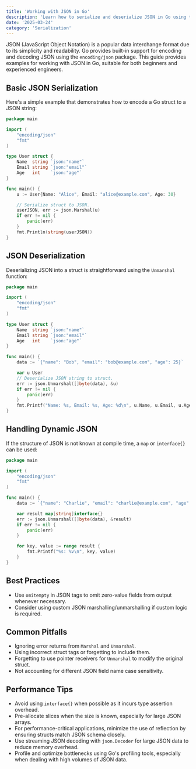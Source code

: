 ```yaml
---
title: 'Working with JSON in Go'
description: 'Learn how to serialize and deserialize JSON in Go using the encoding/json package'
date: '2025-03-24'
category: 'Serialization'
---
```


JSON (JavaScript Object Notation) is a popular data interchange format due to its simplicity and readability. Go provides built-in support for encoding and decoding JSON using the `encoding/json` package. This guide provides examples for working with JSON in Go, suitable for both beginners and experienced engineers.

## Basic JSON Serialization

Here's a simple example that demonstrates how to encode a Go struct to a JSON string:

```go
package main

import (
	"encoding/json"
	"fmt"
)

type User struct {
	Name  string `json:"name"`
	Email string `json:"email"`
	Age   int    `json:"age"`
}

func main() {
	u := User{Name: "Alice", Email: "alice@example.com", Age: 30}

	// Serialize struct to JSON.
	userJSON, err := json.Marshal(u)
	if err != nil {
		panic(err)
	}
	fmt.Println(string(userJSON))
}
```

## JSON Deserialization

Deserializing JSON into a struct is straightforward using the `Unmarshal` function:

```go
package main

import (
	"encoding/json"
	"fmt"
)

type User struct {
	Name  string `json:"name"`
	Email string `json:"email"`
	Age   int    `json:"age"`
}

func main() {
	data := `{"name": "Bob", "email": "bob@example.com", "age": 25}`

	var u User
	// Deserialize JSON string to struct.
	err := json.Unmarshal([]byte(data), &u)
	if err != nil {
		panic(err)
	}
	fmt.Printf("Name: %s, Email: %s, Age: %d\n", u.Name, u.Email, u.Age)
}
```

## Handling Dynamic JSON

If the structure of JSON is not known at compile time, a `map` or `interface{}` can be used:

```go
package main

import (
	"encoding/json"
	"fmt"
)

func main() {
	data := `{"name": "Charlie", "email": "charlie@example.com", "age": 29, "extra": "value"}`

	var result map[string]interface{}
	err := json.Unmarshal([]byte(data), &result)
	if err != nil {
		panic(err)
	}

	for key, value := range result {
		fmt.Printf("%s: %v\n", key, value)
	}
}
```

## Best Practices

- Use `omitempty` in JSON tags to omit zero-value fields from output whenever necessary.
- Consider using custom JSON marshalling/unmarshalling if custom logic is required.

## Common Pitfalls

- Ignoring error returns from `Marshal` and `Unmarshal`.
- Using incorrect struct tags or forgetting to include them.
- Forgetting to use pointer receivers for `Unmarshal` to modify the original struct.
- Not accounting for different JSON field name case sensitivity.

## Performance Tips

- Avoid using `interface{}` when possible as it incurs type assertion overhead.
- Pre-allocate slices when the size is known, especially for large JSON arrays.
- For performance-critical applications, minimize the use of reflection by ensuring structs match JSON schema closely.
- Use streaming JSON decoding with `json.Decoder` for large JSON data to reduce memory overhead.
- Profile and optimize bottlenecks using Go's profiling tools, especially when dealing with high volumes of JSON data.